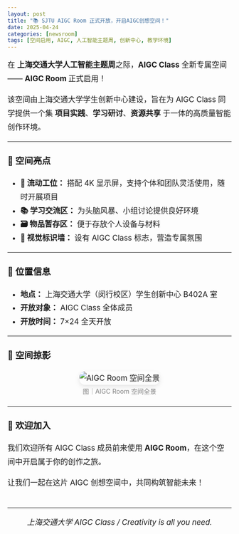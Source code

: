 ```yaml
---
layout: post
title: "📚 SJTU AIGC Room 正式开放，开启AIGC创想空间！"
date: 2025-04-24
categories: [newsroom]
tags: [空间启用, AIGC, 人工智能主题周, 创新中心, 教学环境]
---
```


<div style="font-size: 17px; line-height: 1.8em;">

<p>在 <strong>上海交通大学人工智能主题周</strong>之际，<strong>AIGC Class</strong> 全新专属空间 —— <strong>AIGC Room </strong> 正式启用！</p>

<p>该空间由上海交通大学学生创新中心建设，旨在为 AIGC Class 同学提供一个集 <strong>项目实践</strong>、<strong>学习研讨</strong>、<strong>资源共享</strong> 于一体的高质量智能创作环境。</p>

<hr>

<h3>🌟 空间亮点</h3>
<ul style="margin-top: 10px;">
  <li><strong>💼 流动工位：</strong> 搭配 4K 显示屏，支持个体和团队灵活使用，随时开展项目</li>
  <li><strong>📚 学习交流区：</strong> 为头脑风暴、小组讨论提供良好环境</li>
  <li><strong>🗃️ 物品暂存区：</strong> 便于存放个人设备与材料</li>
  <li><strong>🎨 视觉标识墙：</strong> 设有 AIGC Class 标志，营造专属氛围</li>
</ul>

<hr>

<h3>📍 位置信息</h3>
<ul style="margin-top: 10px;">
  <li><strong>地点：</strong> 上海交通大学（闵行校区）学生创新中心 B402A 室</li>
  <li><strong>开放对象：</strong> AIGC Class 全体成员</li>
  <li><strong>开放时间：</strong> 7×24 全天开放</li>
</ul>

<hr>

<h3>📸 空间掠影</h3>
<div style="text-align: center;">
  <img src="{{ site.github.url }}/assets/img/posts/aigc-room-opening.webp" alt="AIGC Room 空间全景" style="max-width: 85%; height: auto; border-radius: 12px; box-shadow: 0 4px 12px rgba(0,0,0,0.1);" />
  <br>
  <small style="color: gray;">图｜AIGC Room 空间全景</small>
</div>

<hr>

<h3>🎉 欢迎加入</h3>
<p>我们欢迎所有 AIGC Class 成员前来使用 <strong>AIGC Room</strong>，在这个空间中开启属于你的创作之旅。</p>
<p>让我们一起在这片 AIGC 创想空间中，共同构筑智能未来！</p>

<hr style="margin-top: 40px;">
<p style="font-style: italic; text-align: center;">上海交通大学 AIGC Class / Creativity is all you need.</p>

</div>
